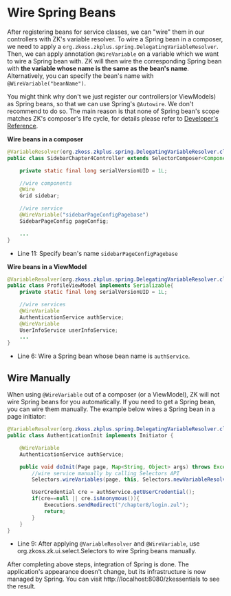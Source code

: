 # Wire Spring Beans
After registering beans for service classes, we can "wire" them in our
controllers with ZK's variable resolver. To wire a Spring bean in a
composer, we need to apply a
`org.zkoss.zkplus.spring.DelegatingVariableResolver`.
Then, we can apply annotation `@WireVariable` on a variable which we
want to wire a Spring bean with. ZK will then wire the corresponding
Spring bean with **the variable whose name is the same as the bean's
name**. Alternatively, you can specify the bean's name with
`@WireVariable("beanName")`.

You might think why don't we just register our controllers(or
ViewModels) as Spring beans, so that we can use Spring's `@Autowire`. We
don't recommend to do so. The main reason is that none of Spring bean's
scope matches ZK's composer's life cycle, for details please refer to [
Developer's
Reference](ZK_Developer%27s_Reference/Integration/Middleware_Layer/Spring "wikilink").

**Wire beans in a composer**

```java
@VariableResolver(org.zkoss.zkplus.spring.DelegatingVariableResolver.class)
public class SidebarChapter4Controller extends SelectorComposer<Component>{

    private static final long serialVersionUID = 1L;

    //wire components
    @Wire
    Grid sidebar;

    //wire service
    @WireVariable("sidebarPageConfigPagebase")
    SidebarPageConfig pageConfig;

    ...
}
```

-   Line 11: Specify bean's name `sidebarPageConfigPagebase`

**Wire beans in a ViewModel**

```java
@VariableResolver(org.zkoss.zkplus.spring.DelegatingVariableResolver.class)
public class ProfileViewModel implements Serializable{
    private static final long serialVersionUID = 1L;

    //wire services
    @WireVariable
    AuthenticationService authService;
    @WireVariable
    UserInfoService userInfoService;
    ...
}
```

-   Line 6: Wire a Spring bean whose bean name is `authService`.


## Wire Manually
When using `@WireVariable` out of a composer (or a ViewModel), ZK will
not wire Spring beans for you automatically. If you need to get a Spring
bean, you can wire them manually. The example below wires a Spring bean
in a page initiator:

```java
@VariableResolver(org.zkoss.zkplus.spring.DelegatingVariableResolver.class)
public class AuthenticationInit implements Initiator {

    @WireVariable
    AuthenticationService authService;

    public void doInit(Page page, Map<String, Object> args) throws Exception {
        //wire service manually by calling Selectors API
        Selectors.wireVariables(page, this, Selectors.newVariableResolvers(getClass(), null));

        UserCredential cre = authService.getUserCredential();
        if(cre==null || cre.isAnonymous()){
            Executions.sendRedirect("/chapter8/login.zul");
            return;
        }
    }
}
```

-   Line 9: After applying `@VariableResolver` and `@WireVariable`, use
    <javadoc>org.zkoss.zk.ui.select.Selectors</javadoc> to wire Spring
    beans manually.

After completing above steps, integration of Spring is done. The
application's appearance doesn't change, but its infrastructure is now
managed by Spring. You can visit http://localhost:8080/zkessentials to
see the result.
